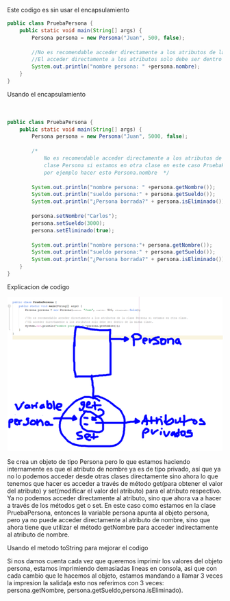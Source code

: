 
Este codigo es sin usar el encapsulamiento

`````` java
public class PruebaPersona {
    public static void main(String[] args) {
        Persona persona = new Persona("Juan", 500, false);
    
        //No es recomendable acceder directamente a los atributos de la clase Persona si estamos en otra clase.
        //El acceder directamente a los atributos solo debe ser dentro de la misma clase.
        System.out.println("nombre persona: " +persona.nombre);
    }
}

``````

Usando el encapsulamiento

`````` java


public class PruebaPersona {
    public static void main(String[] args) {
        Persona persona = new Persona("Juan", 5000, false);
    
        /*
            No es recomendable acceder directamente a los atributos de la
            clase Persona si estamos en otra clase en este caso PruebaPersona.
            por ejemplo hacer esto Persona.nombre  */
        
        System.out.println("nombre persona: " +persona.getNombre());
        System.out.println("sueldo persona:" + persona.getSueldo());
        System.out.println("¿Persona borrada?" + persona.isEliminado());
        
        persona.setNombre("Carlos");
        persona.setSueldo(3000);
        persona.setEliminado(true);
        
        System.out.println("nombre persona:"+ persona.getNombre());
        System.out.println("sueldo persona:" + persona.getSueldo());
        System.out.println("¿Persona borrada?" + persona.isEliminado());
    }
}

`````` 

Explicacion de codigo

![encapsulamiento](/imagenesjava/encapsulamiento.png "encapsulamiento")



Se crea un objeto de tipo Persona pero lo que estamos haciendo internamente es que el atributo de nombre ya es de tipo privado, así que ya no lo podemos acceder desde otras clases directamente sino ahora lo que tenemos que hacer es acceder a través de método get(para obtener el valor del atributo) y set(modificar el valor del atributo) para el atributo respectivo. Ya no podemos acceder directamente al atributo, sino que ahora va a hacer a través de los métodos get o set.
En este caso como estamos en la clase PruebaPersona, entonces la variable persona apunta al objeto persona, pero ya no puede acceder directamente al atributo de nombre, sino que ahora tiene que utilizar el método getNombre para acceder indirectamente al atributo de nombre.



Usando el metodo toString para mejorar el codigo


Si nos damos cuenta cada vez que queremos imprimir los valores del objeto persona, estamos imprimiendo demasiadas lineas en consola, asi que con cada cambio que le hacemos al objeto, estamos mandando a llamar 3 veces la impresion la salida(a esto nos referimos con 3 veces: persona.getNombre, persona.getSueldo,persona.isEliminado).
